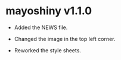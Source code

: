 # mayoshiny v1.1.0

* Added the NEWS file.

* Changed the image in the top left corner.

* Reworked the style sheets.
